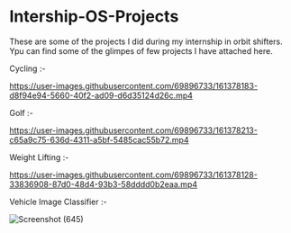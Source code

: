 # Intership-OS-Projects
These are some of the projects I did during my internship in orbit shifters.
Ypu can find some of the glimpes of few projects I have attached here. 

Cycling :- 

https://user-images.githubusercontent.com/69896733/161378183-d8f94e94-5660-40f2-ad09-d6d35124d26c.mp4

Golf :-

https://user-images.githubusercontent.com/69896733/161378213-c65a9c75-636d-4311-a5bf-5485cac55b72.mp4

Weight Lifting :-

https://user-images.githubusercontent.com/69896733/161378128-33836908-87d0-48d4-93b3-58dddd0b2eaa.mp4

Vehicle Image Classifier :-

   ![Screenshot (645)](https://user-images.githubusercontent.com/69896733/161258574-68bf3098-5885-4bdf-af12-4fa7b1d35804.png)

